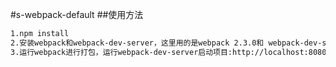 #s-webpack-default
##使用方法
```bash
1.npm install 
2.安装webpack和webpack-dev-server，这里用的是webpack 2.3.0和 webpack-dev-server 2.3.0
3.运行webpack进行打包，运行webpack-dev-server启动项目:http://localhost:8080
